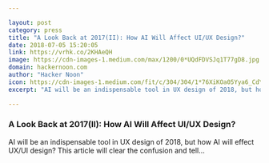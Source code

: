```yaml
---

layout: post
category: press
title: "A Look Back at 2017(II): How AI Will Affect UI/UX Design?"
date: 2018-07-05 15:20:05
link: https://vrhk.co/2KHAeQH
image: https://cdn-images-1.medium.com/max/1200/0*UQdFDVSJq1T77gD8.jpg
domain: hackernoon.com
author: "Hacker Noon"
icon: https://cdn-images-1.medium.com/fit/c/304/304/1*76XiKOa05Yya6_CdYX8pVg.jpeg
excerpt: "AI will be an indispensable tool in UX design of 2018, but how AI will effect UX/UI design? This article will clear the confusion and tell…"

---
```


### A Look Back at 2017(II): How AI Will Affect UI/UX Design?

AI will be an indispensable tool in UX design of 2018, but how AI will effect UX/UI design? This article will clear the confusion and tell…